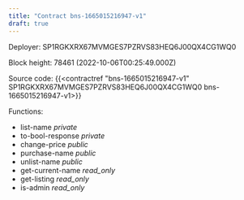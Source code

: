 ```yaml
---
title: "Contract bns-1665015216947-v1"
draft: true
---
```

Deployer: SP1RGKXRX67MVMGES7PZRVS83HEQ6J00QX4CG1WQ0


 



Block height: 78461 (2022-10-06T00:25:49.000Z)

Source code: {{<contractref "bns-1665015216947-v1" SP1RGKXRX67MVMGES7PZRVS83HEQ6J00QX4CG1WQ0 bns-1665015216947-v1>}}

Functions:

* list-name _private_
* to-bool-response _private_
* change-price _public_
* purchase-name _public_
* unlist-name _public_
* get-current-name _read_only_
* get-listing _read_only_
* is-admin _read_only_
